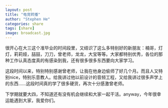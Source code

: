 ```yaml
---
layout: post
title: "电竞转播"
author: "Stephen He"
categories: share
tags: [share]
image: broadcast.jpg
---
```


  很开心在大三这个准毕业的时间段里，又结识了这么多特别好的新朋友：楠哥，灯灯，莉莉娅，喆喆，刀刀，曾老师，龙龙，大宝等等。大家都特别优秀，各位的那种工作认真态度真的有感染到我，还有很多很多东西要向大家学习。

  这段时间以来，特别特别感谢曾老师，让我在他身边偷师了好几个月。而且人又特别nice，特别乐意教人。给我讲过他以前设计的音频工程，又给我讲过很多声学上的东西……这段时间真的学了很多硬货，再次十分感激曾老师。

  下学期就要大四，不知道还有没有机会继续和大家一起干活。anyway，今年很幸运能遇到大家，我爱你们。

